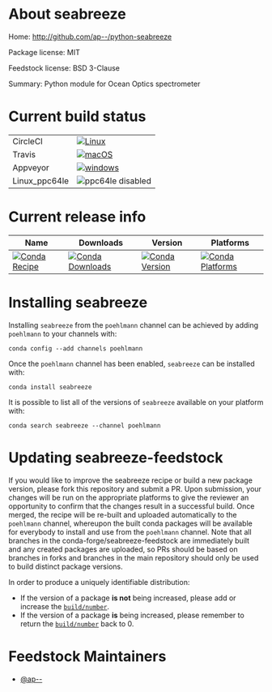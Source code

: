 About seabreeze
===============

Home: http://github.com/ap--/python-seabreeze

Package license: MIT

Feedstock license: BSD 3-Clause

Summary: Python module for Ocean Optics spectrometer



Current build status
====================


<table><tr>
    <td>CircleCI</td>
    <td>
      <a href="https://circleci.com/gh/conda-forge/python-seabreeze-feedstock">
        <img alt="Linux" src="https://img.shields.io/circleci/project/github/conda-forge/python-seabreeze-feedstock/master.svg?label=Linux">
      </a>
    </td>
  </tr><tr>
    <td>Travis</td>
    <td>
      <a href="https://travis-ci.org/conda-forge/python-seabreeze-feedstock">
        <img alt="macOS" src="https://img.shields.io/travis/conda-forge/python-seabreeze-feedstock/master.svg?label=macOS">
      </a>
    </td>
  </tr><tr>
    <td>Appveyor</td>
    <td>
      <a href="https://ci.appveyor.com/project/conda-forge/python-seabreeze-feedstock/branch/master">
        <img alt="windows" src="https://img.shields.io/appveyor/ci/conda-forge/python-seabreeze-feedstock/master.svg?label=Windows">
      </a>
    </td>
  </tr>
  <tr>
    <td>Linux_ppc64le</td>
    <td>
      <img src="https://img.shields.io/badge/ppc64le-disabled-lightgrey.svg" alt="ppc64le disabled">
    </td>
  </tr>
</table>

Current release info
====================

| Name | Downloads | Version | Platforms |
| --- | --- | --- | --- |
| [![Conda Recipe](https://img.shields.io/badge/recipe-seabreeze-green.svg)](https://anaconda.org/poehlmann/seabreeze) | [![Conda Downloads](https://img.shields.io/conda/dn/poehlmann/seabreeze.svg)](https://anaconda.org/poehlmann/seabreeze) | [![Conda Version](https://img.shields.io/conda/vn/poehlmann/seabreeze.svg)](https://anaconda.org/poehlmann/seabreeze) | [![Conda Platforms](https://img.shields.io/conda/pn/poehlmann/seabreeze.svg)](https://anaconda.org/poehlmann/seabreeze) |

Installing seabreeze
====================

Installing `seabreeze` from the `poehlmann` channel can be achieved by adding `poehlmann` to your channels with:

```
conda config --add channels poehlmann
```

Once the `poehlmann` channel has been enabled, `seabreeze` can be installed with:

```
conda install seabreeze
```

It is possible to list all of the versions of `seabreeze` available on your platform with:

```
conda search seabreeze --channel poehlmann
```




Updating seabreeze-feedstock
============================

If you would like to improve the seabreeze recipe or build a new
package version, please fork this repository and submit a PR. Upon submission,
your changes will be run on the appropriate platforms to give the reviewer an
opportunity to confirm that the changes result in a successful build. Once
merged, the recipe will be re-built and uploaded automatically to the
`poehlmann` channel, whereupon the built conda packages will be available for
everybody to install and use from the `poehlmann` channel.
Note that all branches in the conda-forge/seabreeze-feedstock are
immediately built and any created packages are uploaded, so PRs should be based
on branches in forks and branches in the main repository should only be used to
build distinct package versions.

In order to produce a uniquely identifiable distribution:
 * If the version of a package **is not** being increased, please add or increase
   the [``build/number``](https://conda.io/docs/user-guide/tasks/build-packages/define-metadata.html#build-number-and-string).
 * If the version of a package **is** being increased, please remember to return
   the [``build/number``](https://conda.io/docs/user-guide/tasks/build-packages/define-metadata.html#build-number-and-string)
   back to 0.

Feedstock Maintainers
=====================

* [@ap--](https://github.com/ap--/)

